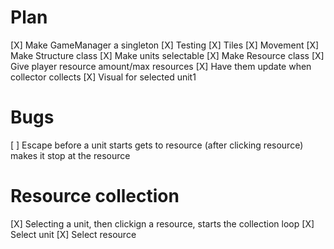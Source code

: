 # Plan

[X] Make GameManager a singleton
[X] Testing
[X] Tiles
[X] Movement 
[X] Make Structure class
[X] Make units selectable
[X] Make Resource class
[X] Give player resource amount/max resources
[X] Have them update when collector collects
[X] Visual for selected unit1 


# Bugs
[ ] Escape before a unit starts gets to resource (after clicking resource) makes it stop at the resource

# Resource collection
[X] Selecting a unit, then clickign a resource, starts the collection loop
[X] Select unit
[X] Select resource

